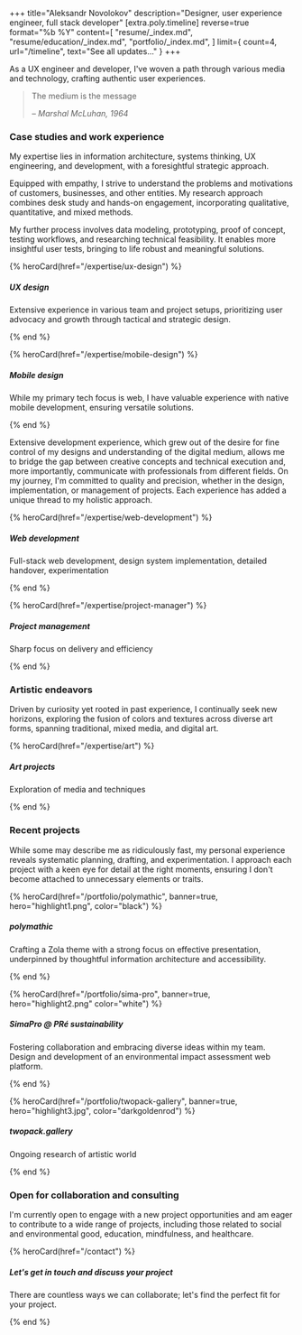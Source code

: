 +++
title="Aleksandr Novolokov"
description="Designer, user experience engineer, full stack developer"
[extra.poly.timeline]
reverse=true
format="%b %Y"
content=[
  "resume/_index.md",
  "resume/education/_index.md",
  "portfolio/_index.md",
]
limit={ count=4, url="/timeline", text="See all updates..." }
+++

As a UX engineer and developer, I've woven a path through various media and technology, crafting authentic user experiences.

> The medium is the message
>
> _– Marshal McLuhan, 1964_

### Case studies and work experience

My expertise lies in information architecture, systems thinking, UX engineering, and development, with a foresightful strategic approach.

Equipped with empathy, I strive to understand the problems and motivations of customers, businesses, and other entities. My research approach combines desk study and hands-on engagement, incorporating qualitative, quantitative, and mixed methods.

My further process involves data modeling, prototyping, proof of concept, testing workflows, and researching technical feasibility. It enables more insightful user tests, bringing to life robust and meaningful solutions.

{% heroCard(href="/expertise/ux-design") %}

##### UX design

Extensive experience in various team and project setups, prioritizing user advocacy and growth through tactical and strategic design.

{% end %}

{% heroCard(href="/expertise/mobile-design") %}

##### Mobile design

While my primary tech focus is web, I have valuable experience with native mobile development, ensuring versatile solutions.

{% end %}

Extensive development experience, which grew out of the desire for fine control of my designs and understanding of the digital medium, allows me to bridge the gap between creative concepts and technical execution and, more importantly, communicate with professionals from different fields. On my journey, I'm committed to quality and precision, whether in the design, implementation, or management of projects. Each experience has added a unique thread to my holistic approach.

{% heroCard(href="/expertise/web-development") %}

##### Web development

Full-stack web development, design system implementation, detailed handover, experimentation

{% end %}

{% heroCard(href="/expertise/project-manager") %}

##### Project management

Sharp focus on delivery and efficiency

{% end %}

### Artistic endeavors

Driven by curiosity yet rooted in past experience, I continually seek new horizons, exploring the fusion of colors and textures across diverse art forms, spanning traditional, mixed media, and digital art.

{% heroCard(href="/expertise/art") %}

##### Art projects

Exploration of media and techniques

{% end %}

### Recent projects

While some may describe me as ridiculously fast, my personal experience reveals systematic planning, drafting, and experimentation. I approach each project with a keen eye for detail at the right moments, ensuring I don't become attached to unnecessary elements or traits.

{% heroCard(href="/portfolio/polymathic", banner=true, hero="highlight1.png", color="black") %}

##### polymathic

Crafting a Zola theme with a strong focus on effective presentation, underpinned by thoughtful information architecture and accessibility.

{% end %}

{% heroCard(href="/portfolio/sima-pro", banner=true, hero="highlight2.png" color="white") %}

##### SimaPro @ PRé sustainability

Fostering collaboration and embracing diverse ideas within my team. Design and development of an environmental impact assessment web platform.

{% end %}

{% heroCard(href="/portfolio/twopack-gallery", banner=true, hero="highlight3.jpg", color="darkgoldenrod") %}

##### twopack.gallery

Ongoing research of artistic world

{% end %}

### Open for collaboration and consulting

I'm currently open to engage with a new project opportunities and am eager to contribute to a wide range of projects, including those related to social and environmental good, education, mindfulness, and healthcare.

{% heroCard(href="/contact") %}

##### Let's get in touch and discuss your project

There are countless ways we can collaborate; let's find the perfect fit for your project.

{% end %}
